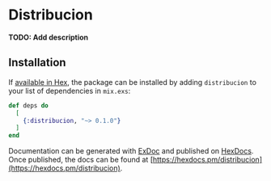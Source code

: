 # Distribucion

**TODO: Add description**

## Installation

If [available in Hex](https://hex.pm/docs/publish), the package can be installed
by adding `distribucion` to your list of dependencies in `mix.exs`:

```elixir
def deps do
  [
    {:distribucion, "~> 0.1.0"}
  ]
end
```

Documentation can be generated with [ExDoc](https://github.com/elixir-lang/ex_doc)
and published on [HexDocs](https://hexdocs.pm). Once published, the docs can
be found at [https://hexdocs.pm/distribucion](https://hexdocs.pm/distribucion).

